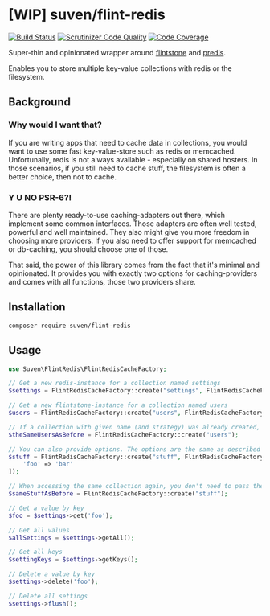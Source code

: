 # [WIP] suven/flint-redis

[![Build Status](https://travis-ci.org/Suven/flintRedis.svg?branch=master)](https://travis-ci.org/Suven/flintRedis)
[![Scrutinizer Code Quality](https://scrutinizer-ci.com/g/Suven/flintRedis/badges/quality-score.png?b=master)](https://scrutinizer-ci.com/g/Suven/flintRedis/?branch=master)
[![Code Coverage](https://scrutinizer-ci.com/g/Suven/flintRedis/badges/coverage.png?b=master)](https://scrutinizer-ci.com/g/Suven/flintRedis/?branch=master)

Super-thin and opinionated wrapper around [flintstone](https://github.com/fire015/flintstone) and [predis](https://github.com/nrk/predis).

Enables you to store multiple key-value collections with redis or the filesystem.

## Background

### Why would I want that?

If you are writing apps that need to cache data in collections, you would want to
use some fast key-value-store such as redis or memcached. Unfortunally, redis
is not always available - especially on shared hosters. In those scenarios, if
you still need to cache stuff, the filesystem is often a better choice, then not
to cache.

### Y U NO PSR-6?!

There are plenty ready-to-use caching-adapters out there, which implement some
common interfaces. Those adapters are often well tested, powerful and well
maintained. They also might give you more freedom in choosing more providers.
If you also need to offer support for memcached or db-caching, you should choose
one of those.

That said, the power of this library comes from the fact that it's minimal and
opinionated. It provides you with exactly two options for caching-providers and
comes with all functions, those two providers share.

## Installation

`composer require suven/flint-redis`

## Usage

```php
use Suven\FlintRedis\FlintRedisCacheFactory;

// Get a new redis-instance for a collection named settings
$settings = FlintRedisCacheFactory::create("settings", FlintRedisCacheFactory::STRATEGY_REDIS);

// Get a new flintstone-instance for a collection named users
$users = FlintRedisCacheFactory::create("users", FlintRedisCacheFactory::STRATEGY_FLINTSTONE);

// If a collection with given name (and strategy) was already created, that is reused
$theSameUsersAsBefore = FlintRedisCacheFactory::create("users");

// You can also provide options. The options are the same as described in predis/flintstone
$stuff = FlintRedisCacheFactory::create("stuff", FlintRedisCacheFactory::STRATEGY_FLINTSTONE, [
    'foo' => 'bar'
]);

// When accessing the same collection again, you don't need to pass the options/strategy again
$sameStuffAsBefore = FlintRedisCacheFactory::create("stuff");

// Get a value by key
$foo = $settings->get('foo');

// Get all values
$allSettings = $settings->getAll();

// Get all keys
$settingKeys = $settings->getKeys();

// Delete a value by key
$settings->delete('foo');

// Delete all settings
$settings->flush();
```
